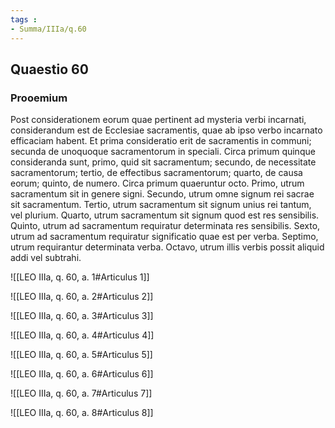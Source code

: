 ```yaml
---
tags : 
- Summa/IIIa/q.60
---
```


## Quaestio 60

### Prooemium

Post considerationem eorum quae pertinent ad mysteria verbi incarnati, considerandum est de Ecclesiae sacramentis, quae ab ipso verbo incarnato efficaciam habent. Et prima consideratio erit de sacramentis in communi; secunda de unoquoque sacramentorum in speciali. Circa primum quinque consideranda sunt, primo, quid sit sacramentum; secundo, de necessitate sacramentorum; tertio, de effectibus sacramentorum; quarto, de causa eorum; quinto, de numero. Circa primum quaeruntur octo. Primo, utrum sacramentum sit in genere signi. Secundo, utrum omne signum rei sacrae sit sacramentum. Tertio, utrum sacramentum sit signum unius rei tantum, vel plurium. Quarto, utrum sacramentum sit signum quod est res sensibilis. Quinto, utrum ad sacramentum requiratur determinata res sensibilis. Sexto, utrum ad sacramentum requiratur significatio quae est per verba. Septimo, utrum requirantur determinata verba. Octavo, utrum illis verbis possit aliquid addi vel subtrahi.

![[LEO IIIa, q. 60, a. 1#Articulus 1]]

![[LEO IIIa, q. 60, a. 2#Articulus 2]]

![[LEO IIIa, q. 60, a. 3#Articulus 3]]

![[LEO IIIa, q. 60, a. 4#Articulus 4]]

![[LEO IIIa, q. 60, a. 5#Articulus 5]]

![[LEO IIIa, q. 60, a. 6#Articulus 6]]

![[LEO IIIa, q. 60, a. 7#Articulus 7]]

![[LEO IIIa, q. 60, a. 8#Articulus 8]]

